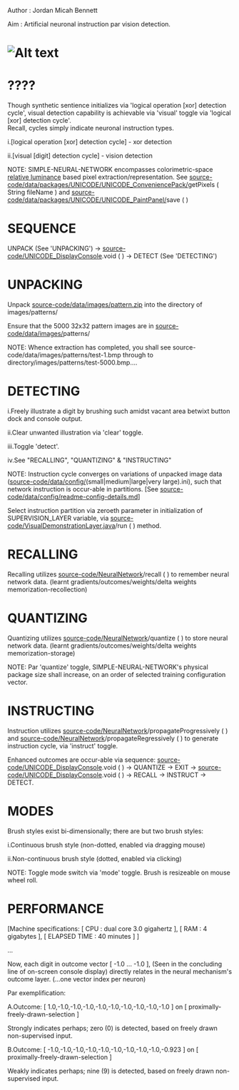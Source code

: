Author : Jordan Micah Bennett

Aim : Artificial neuronal instruction par vision detection.


![Alt text](https://github.com/JordanMicahBennett/SIMPLE-NEURAL-NETWORK/blob/master/source-code/data/images/captures/0.png?raw=true "default page")
============================================



????
=======
Though synthetic sentience initializes via 'logical operation [xor] detection cycle',
visual detection capability is achievable via 'visual' toggle via 'logical [xor] detection cycle'.  
Recall, cycles simply indicate neuronal instruction types. 

i.[logical operation [xor] detection cycle] - xor detection

ii.[visual [digit] detection cycle] - vision detection


NOTE: SIMPLE-NEURAL-NETWORK encompasses colorimetric-space [relative luminance](https://en.wikipedia.org/wiki/Relative_luminance) based pixel extraction/representation. See [source-code/data/packages/UNICODE/UNICODE_ConveniencePack/](https://github.com/JordanMicahBennett/SIMPLE-NEURAL-NETWORK/blob/master/source-code/data/packages/UNICODE/UNICODE_ConveniencePack.java)getPixels ( String fileName ) and [source-code/data/packages/UNICODE/UNICODE_PaintPanel/](https://github.com/JordanMicahBennett/SIMPLE-NEURAL-NETWORK/blob/master/source-code/data/packages/UNICODE/UNICODE_PaintPanel.java)save ( )

		
		
SEQUENCE
=======
UNPACK (See 'UNPACKING') -> [source-code/UNICODE_DisplayConsole](https://github.com/JordanMicahBennett/SIMPLE-NEURAL-NETWORK/blob/master/source-code/UNICODE_DisplayConsole.java).void ( ) -> DETECT (See 'DETECTING')
 
		
		
		
UNPACKING
=======
Unpack [source-code/data/images/pattern.zip](https://github.com/JordanMicahBennett/SIMPLE-NEURAL-NETWORK/blob/master/source-code/data/images/patterns.zip) into the directory of images/patterns/

Ensure that the 5000 32x32 pattern images are in [source-code/data/images/](https://github.com/JordanMicahBennett/SIMPLE-NEURAL-NETWORK/tree/master/source-code/data/images)patterns/

NOTE: Whence extraction has completed, you shall see source-code/data/images/patterns/test-1.bmp through to directory/images/patterns/test-5000.bmp....


DETECTING
=======
i.Freely illustrate a digit by brushing such amidst vacant area betwixt button dock and console output.

ii.Clear unwanted illustration via 'clear' toggle.

iii.Toggle 'detect'.

iv.See "RECALLING", "QUANTIZING" & "INSTRUCTING"

NOTE: Instruction cycle converges on variations of unpacked image data ([source-code/data/config/](https://github.com/JordanMicahBennett/SIMPLE-NEURAL-NETWORK/tree/master/source-code/data/config)(small|medium|large|very large).ini), such that network instruction is occur-able in partitions. [See [source-code/data/config/readme-config-details.md](https://github.com/JordanMicahBennett/SIMPLE-NEURAL-NETWORK/blob/master/source-code/data/config/readme-config-details.md)]

Select instruction partition via zeroeth parameter in initialization of SUPERVISION_LAYER variable, via [source-code/VisualDemonstrationLayer.java](https://github.com/JordanMicahBennett/SIMPLE-NEURAL-NETWORK/blob/master/source-code/VisualDemonstrationLayer.java)/run ( ) method.





RECALLING
=======
Recalling utilizes [source-code/NeuralNetwork](https://github.com/JordanMicahBennett/SIMPLE-NEURAL-NETWORK/blob/master/source-code/NeuralNetwork.java)/recall ( ) to remember neural network data. (learnt gradients/outcomes/weights/delta weights memorization-recollection)




QUANTIZING
=======
Quantizing utilizes [source-code/NeuralNetwork](https://github.com/JordanMicahBennett/SIMPLE-NEURAL-NETWORK/blob/master/source-code/NeuralNetwork.java)/quantize ( ) to store neural network data. (learnt gradients/outcomes/weights/delta weights memorization-storage)


NOTE: Par 'quantize' toggle, SIMPLE-NEURAL-NETWORK's physical package size shall increase, on an order of selected training configuration vector.




INSTRUCTING
=======
Instruction utilizes [source-code/NeuralNetwork](https://github.com/JordanMicahBennett/SIMPLE-NEURAL-NETWORK/blob/master/source-code/NeuralNetwork.java)/propagateProgressively ( ) and [source-code/NeuralNetwork](https://github.com/JordanMicahBennett/SIMPLE-NEURAL-NETWORK/blob/master/source-code/NeuralNetwork.java)/propagateRegressively ( ) to generate instruction cycle, via 'instruct' toggle. 

Enhanced outcomes are occur-able via sequence: [source-code/UNICODE_DisplayConsole](https://github.com/JordanMicahBennett/SIMPLE-NEURAL-NETWORK/blob/master/source-code/UNICODE_DisplayConsole.java).void ( ) -> QUANTIZE -> EXIT -> [source-code/UNICODE_DisplayConsole](https://github.com/JordanMicahBennett/SIMPLE-NEURAL-NETWORK/blob/master/source-code/UNICODE_DisplayConsole.java).void ( ) -> RECALL -> INSTRUCT -> DETECT. 



MODES
=======
Brush styles exist bi-dimensionally; there are but two brush styles:

i.Continuous brush style (non-dotted, enabled via dragging mouse)

ii.Non-continuous brush style (dotted, enabled via clicking)

NOTE: Toggle mode switch via 'mode' toggle.
Brush is resizeable on mouse wheel roll.




PERFORMANCE
=======
[Machine specifications: [ CPU : dual core 3.0 gigahertz ], [ RAM : 4 gigabytes ], [ ELAPSED TIME : 40 minutes ] ]

...

Now, each digit in outcome vector [ -1.0 ... -1.0 ], (Seen in the concluding line of on-screen console display) directly relates in the neural mechanism's outcome layer. (...one vector index per neuron)


Par exemplification:

A.Outcome: [ 1.0,-1.0,-1.0,-1.0,-1.0,-1.0,-1.0,-1.0,-1.0,-1.0 ] on [ proximally-freely-drawn-selection ]

Strongly indicates perhaps; zero (0) is detected, based on freely drawn non-supervised input.


B.Outcome: [ -1.0,-1.0,-1.0,-1.0,-1.0,-1.0,-1.0,-1.0,-1.0,-0.923 ] on [ proximally-freely-drawn-selection ] 

Weakly indicates perhaps; nine (9) is detected, based on freely drawn non-supervised input.











